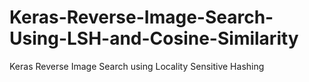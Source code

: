 # Keras-Reverse-Image-Search-Using-LSH-and-Cosine-Similarity

Keras Reverse Image Search using Locality Sensitive Hashing 
